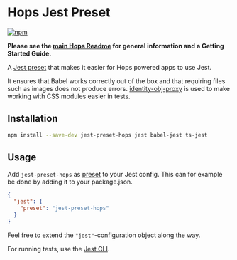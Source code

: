 # Hops Jest Preset

[![npm](https://img.shields.io/npm/v/jest-preset-hops.svg)](https://www.npmjs.com/package/jest-preset-hops)

**Please see the [main Hops Readme](../../DOCUMENTATION.md) for general information and a Getting Started Guide.**

A [Jest preset](https://facebook.github.io/jest/docs/configuration.html#preset-string) that makes it easier for Hops powered apps to use Jest.

It ensures that Babel works correctly out of the box and that requiring files such as images does not produce errors. [identity-obj-proxy](https://github.com/keyanzhang/identity-obj-proxy) is used to make working with CSS modules easier in tests.

## Installation

```bash
npm install --save-dev jest-preset-hops jest babel-jest ts-jest
```

## Usage

Add `jest-preset-hops` as [preset](https://facebook.github.io/jest/docs/en/configuration.html#preset-string) to your Jest config. This can for example be done by adding it to your package.json.

```json
{
  "jest": {
    "preset": "jest-preset-hops"
  }
}
```

Feel free to extend the `"jest"`-configuration object along the way.

For running tests, use the [Jest CLI](https://jestjs.io/docs/en/cli).

